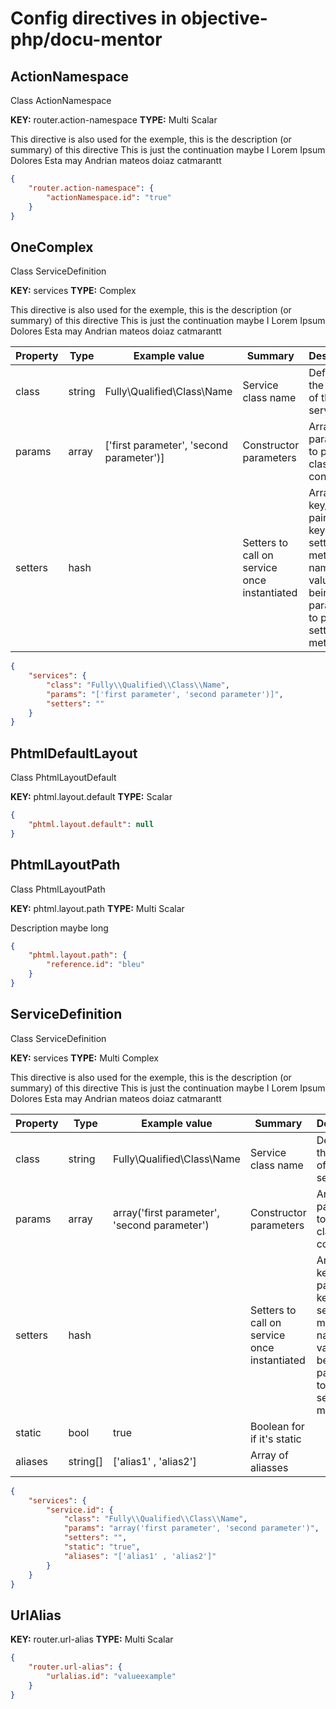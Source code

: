 # Config directives in objective-php/docu-mentor 

## ActionNamespace

Class ActionNamespace


**KEY:** router.action-namespace **TYPE:** Multi Scalar  

This directive is also used for the exemple, this is the description (or summary) of this directive
This is just the continuation maybe I Lorem Ipsum Dolores Esta may Andrian mateos doiaz catmarantt


```json  
{
    "router.action-namespace": {
        "actionNamespace.id": "true"
    }
}
```
## OneComplex

Class ServiceDefinition


**KEY:** services **TYPE:** Complex  

This directive is also used for the exemple, this is the description (or summary) of this directive
This is just the continuation maybe I Lorem Ipsum Dolores Esta may Andrian mateos doiaz catmarantt

Property | Type | Example value | Summary | Description
--- | --- | --- | --- | ---
class|string|Fully\Qualified\Class\Name|Service class name|Define here the FQCN of the service.
params|array|['first parameter', 'second parameter')]|Constructor parameters|Array of parameters to pass to class constructor
setters|hash||Setters to call on service once instantiated|Array of key/value pairs with keys being setter method names and values being parameters to pass to setter methods.

```json  
{
    "services": {
        "class": "Fully\\Qualified\\Class\\Name",
        "params": "['first parameter', 'second parameter')]",
        "setters": ""
    }
}
```
## PhtmlDefaultLayout

Class PhtmlLayoutDefault


**KEY:** phtml.layout.default **TYPE:** Scalar  




```json  
{
    "phtml.layout.default": null
}
```
## PhtmlLayoutPath

Class PhtmlLayoutPath


**KEY:** phtml.layout.path **TYPE:** Multi Scalar  

Description maybe long


```json  
{
    "phtml.layout.path": {
        "reference.id": "bleu"
    }
}
```
## ServiceDefinition

Class ServiceDefinition


**KEY:** services **TYPE:** Multi Complex  

This directive is also used for the exemple, this is the description (or summary) of this directive
This is just the continuation maybe I Lorem Ipsum Dolores Esta may Andrian mateos doiaz catmarantt

Property | Type | Example value | Summary | Description
--- | --- | --- | --- | ---
class|string|Fully\Qualified\Class\Name|Service class name|Define here the FQCN of the service.
params|array|array('first parameter', 'second parameter')|Constructor parameters|Array of parameters to pass to class constructor
setters|hash||Setters to call on service once instantiated|Array of key/value pairs with keys being setter method names and values being parameters to pass to setter methods.
static|bool|true|Boolean for if it's static|
aliases|string[]|['alias1' , 'alias2']|Array of aliasses|

```json  
{
    "services": {
        "service.id": {
            "class": "Fully\\Qualified\\Class\\Name",
            "params": "array('first parameter', 'second parameter')",
            "setters": "",
            "static": "true",
            "aliases": "['alias1' , 'alias2']"
        }
    }
}
```
## UrlAlias




**KEY:** router.url-alias **TYPE:** Multi Scalar  




```json  
{
    "router.url-alias": {
        "urlalias.id": "valueexample"
    }
}
```

